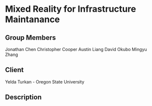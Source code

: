 # Mixed Reality for Infrastructure Maintanance
## Group Members
Jonathan Chen
Christopher Cooper
Austin Liang
David Okubo
Mingyu Zhang

## Client 
Yelda Turkan - Oregon State University

## Description

